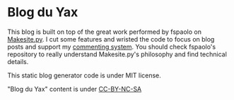# Blog du Yax 

This blog is built on top of the great work performed by fspaolo on [Makesite.py](https://github.com/fspaolo/makesite). 
I cut some features and wristed the code to focus on blog posts and support my [commenting system](https://github.com/kianby/stacosys). You should check fspaolo's repository to really understand Makesite.py's philosophy and find technical details.   

This static blog generator code is under MIT license.

"Blog du Yax" content is under [CC-BY-NC-SA](https://creativecommons.org/licenses/by-nc-sa/3.0)

